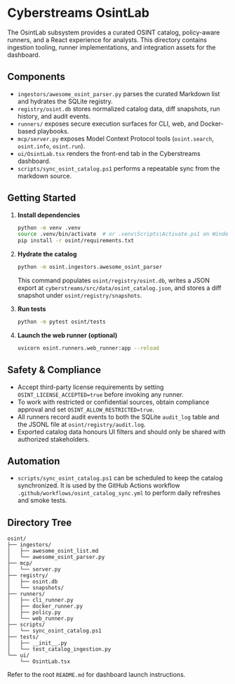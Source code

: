 # Cyberstreams OsintLab

The OsintLab subsystem provides a curated OSINT catalog, policy-aware runners, and a React experience for analysts.
This directory contains ingestion tooling, runner implementations, and integration assets for the dashboard.

## Components

- `ingestors/awesome_osint_parser.py` parses the curated Markdown list and hydrates the SQLite registry.
- `registry/osint.db` stores normalized catalog data, diff snapshots, run history, and audit events.
- `runners/` exposes secure execution surfaces for CLI, web, and Docker-based playbooks.
- `mcp/server.py` exposes Model Context Protocol tools (`osint.search`, `osint.info`, `osint.run`).
- `ui/OsintLab.tsx` renders the front-end tab in the Cyberstreams dashboard.
- `scripts/sync_osint_catalog.ps1` performs a repeatable sync from the markdown source.

## Getting Started

1. **Install dependencies**

   ```bash
   python -m venv .venv
   source .venv/bin/activate  # or .venv\Scripts\Activate.ps1 on Windows
   pip install -r osint/requirements.txt
   ```

2. **Hydrate the catalog**

   ```bash
   python -m osint.ingestors.awesome_osint_parser
   ```

   This command populates `osint/registry/osint.db`, writes a JSON export at
   `cyberstreams/src/data/osint_catalog.json`, and stores a diff snapshot under `osint/registry/snapshots`.

3. **Run tests**

   ```bash
   python -m pytest osint/tests
   ```

4. **Launch the web runner (optional)**

   ```bash
   uvicorn osint.runners.web_runner:app --reload
   ```

## Safety & Compliance

- Accept third-party license requirements by setting `OSINT_LICENSE_ACCEPTED=true` before invoking any runner.
- To work with restricted or confidential sources, obtain compliance approval and set `OSINT_ALLOW_RESTRICTED=true`.
- All runners record audit events to both the SQLite `audit_log` table and the JSONL file at `osint/registry/audit.log`.
- Exported catalog data honours UI filters and should only be shared with authorized stakeholders.

## Automation

- `scripts/sync_osint_catalog.ps1` can be scheduled to keep the catalog synchronized. It is used by the
  GitHub Actions workflow `.github/workflows/osint_catalog_sync.yml` to perform daily refreshes and smoke tests.

## Directory Tree

```
osint/
├── ingestors/
│   ├── awesome_osint_list.md
│   └── awesome_osint_parser.py
├── mcp/
│   └── server.py
├── registry/
│   ├── osint.db
│   └── snapshots/
├── runners/
│   ├── cli_runner.py
│   ├── docker_runner.py
│   ├── policy.py
│   └── web_runner.py
├── scripts/
│   └── sync_osint_catalog.ps1
├── tests/
│   ├── __init__.py
│   └── test_catalog_ingestion.py
└── ui/
    └── OsintLab.tsx
```

Refer to the root `README.md` for dashboard launch instructions.
